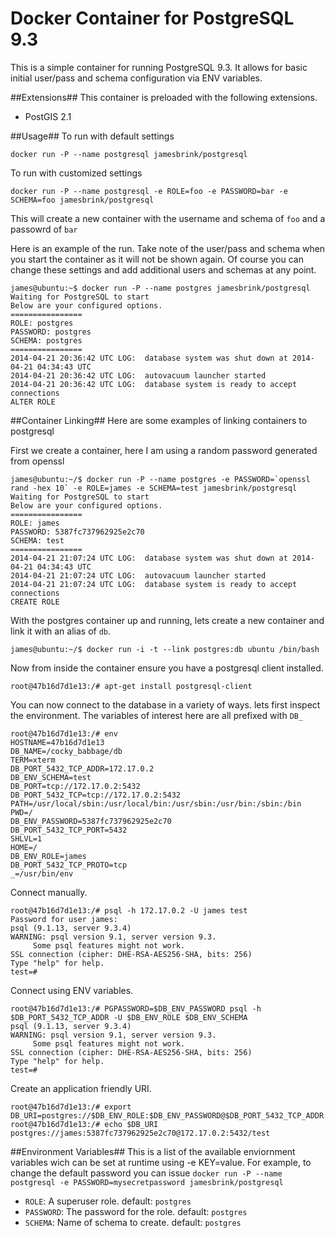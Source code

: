 Docker Container for PostgreSQL 9.3
=================

This is a simple container for running PostgreSQL 9.3.
It allows for basic initial user/pass and schema configuration via ENV variables.

##Extensions##
This container is preloaded with the following extensions.

* PostGIS 2.1


##Usage##
To run with default settings

```
docker run -P --name postgresql jamesbrink/postgresql
```

To run with customized settings

```
docker run -P --name postgresql -e ROLE=foo -e PASSWORD=bar -e SCHEMA=foo jamesbrink/postgresql
```
This will create a new container with the username and schema of `foo` and a passowrd of `bar`


Here is an example of the run. Take note of the user/pass and schema when you start the container as it will not be shown again. Of course you can change these settings and add additional users and schemas at any point.


    james@ubuntu:~$ docker run -P --name postgres jamesbrink/postgresql
    Waiting for PostgreSQL to start
    Below are your configured options.
    ================
    ROLE: postgres
    PASSWORD: postgres
    SCHEMA: postgres
    ================
    2014-04-21 20:36:42 UTC LOG:  database system was shut down at 2014-04-21 04:34:43 UTC
    2014-04-21 20:36:42 UTC LOG:  autovacuum launcher started
    2014-04-21 20:36:42 UTC LOG:  database system is ready to accept connections
    ALTER ROLE


##Container Linking##
Here are some examples of linking containers to postgresql

First we create a container, here I am using a random password generated from openssl

    james@ubuntu:~/$ docker run -P --name postgres -e PASSWORD=`openssl rand -hex 10` -e ROLE=james -e SCHEMA=test jamesbrink/postgresql
    Waiting for PostgreSQL to start
    Below are your configured options.
    ================
    ROLE: james
    PASSWORD: 5387fc737962925e2c70
    SCHEMA: test
    ================
    2014-04-21 21:07:24 UTC LOG:  database system was shut down at 2014-04-21 04:34:43 UTC
    2014-04-21 21:07:24 UTC LOG:  autovacuum launcher started
    2014-04-21 21:07:24 UTC LOG:  database system is ready to accept connections
    CREATE ROLE

With the postgres container up and running, lets create a new container and link it with an alias of `db`.

    james@ubuntu:~/$ docker run -i -t --link postgres:db ubuntu /bin/bash
    
Now from inside the container ensure you have a postgresql client installed.

    root@47b16d7d1e13:/# apt-get install postgresql-client
    
You can now connect to the database in a variety of ways. lets first inspect the environment. The variables of interest here are all prefixed with `DB_`

    root@47b16d7d1e13:/# env
    HOSTNAME=47b16d7d1e13
    DB_NAME=/cocky_babbage/db
    TERM=xterm
    DB_PORT_5432_TCP_ADDR=172.17.0.2
    DB_ENV_SCHEMA=test
    DB_PORT=tcp://172.17.0.2:5432
    DB_PORT_5432_TCP=tcp://172.17.0.2:5432
    PATH=/usr/local/sbin:/usr/local/bin:/usr/sbin:/usr/bin:/sbin:/bin
    PWD=/
    DB_ENV_PASSWORD=5387fc737962925e2c70
    DB_PORT_5432_TCP_PORT=5432
    SHLVL=1
    HOME=/
    DB_ENV_ROLE=james
    DB_PORT_5432_TCP_PROTO=tcp
    _=/usr/bin/env

Connect manually.

    root@47b16d7d1e13:/# psql -h 172.17.0.2 -U james test
    Password for user james: 
    psql (9.1.13, server 9.3.4)
    WARNING: psql version 9.1, server version 9.3.
         Some psql features might not work.
    SSL connection (cipher: DHE-RSA-AES256-SHA, bits: 256)
    Type "help" for help.
    test=# 

Connect using ENV variables.

    root@47b16d7d1e13:/# PGPASSWORD=$DB_ENV_PASSWORD psql -h $DB_PORT_5432_TCP_ADDR -U $DB_ENV_ROLE $DB_ENV_SCHEMA
    psql (9.1.13, server 9.3.4)
    WARNING: psql version 9.1, server version 9.3.
         Some psql features might not work.
    SSL connection (cipher: DHE-RSA-AES256-SHA, bits: 256)
    Type "help" for help.
    test=# 
    
Create an application friendly URI.

    root@47b16d7d1e13:/# export DB_URI=postgres://$DB_ENV_ROLE:$DB_ENV_PASSWORD@$DB_PORT_5432_TCP_ADDR:$DB_PORT_5432_TCP_PORT/$DB_ENV_SCHEMA
    root@47b16d7d1e13:/# echo $DB_URI
    postgres://james:5387fc737962925e2c70@172.17.0.2:5432/test

    
##Environment Variables##
This is a list of the available enviornment variables wich can be set at runtime using -e KEY=value.
For example, to change the default password you can issue `docker run -P --name postgresql -e PASSWORD=mysecretpassword jamesbrink/postgresql`

* `ROLE`: A superuser role. default: `postgres`
* `PASSWORD`: The password for the role. default: `postgres`
* `SCHEMA`: Name of schema to create. default: `postgres`

